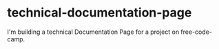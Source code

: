 # technical-documentation-page
I'm building a technical Documentation Page for a project on free-code-camp. 
